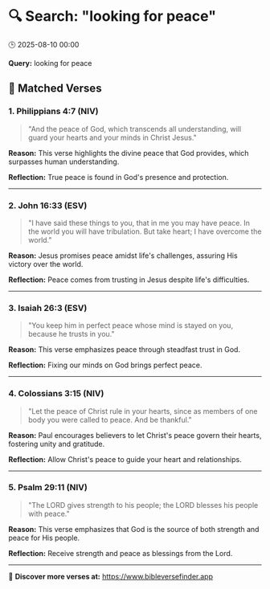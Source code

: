 # 🔍 Search: "looking for peace"
🕒 2025-08-10 00:00

**Query:** looking for peace

## 📖 Matched Verses

### 1. Philippians 4:7 (NIV)
> "And the peace of God, which transcends all understanding, will guard your hearts and your minds in Christ Jesus."

**Reason:** This verse highlights the divine peace that God provides, which surpasses human understanding.

**Reflection:** True peace is found in God's presence and protection.

---

### 2. John 16:33 (ESV)
> "I have said these things to you, that in me you may have peace. In the world you will have tribulation. But take heart; I have overcome the world."

**Reason:** Jesus promises peace amidst life's challenges, assuring His victory over the world.

**Reflection:** Peace comes from trusting in Jesus despite life's difficulties.

---

### 3. Isaiah 26:3 (ESV)
> "You keep him in perfect peace whose mind is stayed on you, because he trusts in you."

**Reason:** This verse emphasizes peace through steadfast trust in God.

**Reflection:** Fixing our minds on God brings perfect peace.

---

### 4. Colossians 3:15 (NIV)
> "Let the peace of Christ rule in your hearts, since as members of one body you were called to peace. And be thankful."

**Reason:** Paul encourages believers to let Christ's peace govern their hearts, fostering unity and gratitude.

**Reflection:** Allow Christ's peace to guide your heart and relationships.

---

### 5. Psalm 29:11 (NIV)
> "The LORD gives strength to his people; the LORD blesses his people with peace."

**Reason:** This verse emphasizes that God is the source of both strength and peace for His people.

**Reflection:** Receive strength and peace as blessings from the Lord.

---

🔗 **Discover more verses at:** https://www.bibleversefinder.app

